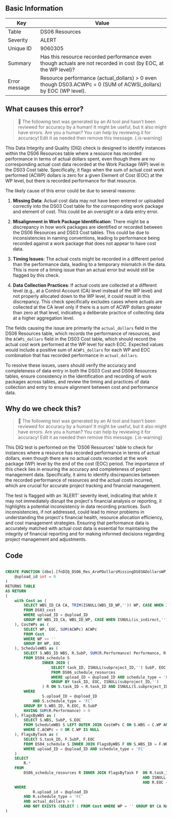 ## Basic Information
| Key         | Value          |
|-------------|----------------|
| Table       | DS06 Resources |
| Severity    | ALERT |
| Unique ID   | 9060305   |
| Summary     | Has this resource recorded performance even though actuals are not recorded in cost (by EOC, at the WP level)? |
| Error message | Resource performance (actual_dollars) > 0 even though DS03.ACWPc = 0 (SUM of ACWSi_dollars) by EOC (WP level). |

## What causes this error?

> :robot: The following text was generated by an AI tool and hasn't been reviewed for accuracy by a human! It might be useful, but it also might have errors. Are you a human? You can help by reviewing it for accuracy! Edit it as needed then remove this message.
{.is-warning}

This Data Integrity and Quality (DIQ) check is designed to identify instances within the DS06 Resources table where a resource has recorded performance in terms of actual dollars spent, even though there are no corresponding actual cost data recorded at the Work Package (WP) level in the DS03 Cost table. Specifically, it flags when the sum of actual cost work performed (ACWP) dollars is zero for a given Element of Cost (EOC) at the WP level, but there is recorded performance for that resource.

The likely cause of this error could be due to several reasons:

1. **Missing Data**: Actual cost data may not have been entered or uploaded correctly into the DS03 Cost table for the corresponding work package and element of cost. This could be an oversight or a data entry error.

2. **Misalignment in Work Package Identification**: There might be a discrepancy in how work packages are identified or recorded between the DS06 Resources and DS03 Cost tables. This could be due to inconsistencies in naming conventions, leading to performance being recorded against a work package that does not appear to have cost data.

3. **Timing Issues**: The actual costs might be recorded in a different period than the performance data, leading to a temporary mismatch in the data. This is more of a timing issue than an actual error but would still be flagged by this check.

4. **Data Collection Practices**: If actual costs are collected at a different level (e.g., at a Control Account (CA) level instead of the WP level) and not properly allocated down to the WP level, it could result in this discrepancy. This check specifically excludes cases where actuals are collected at the CA level only if there is a sum of ACWP dollars greater than zero at that level, indicating a deliberate practice of collecting data at a higher aggregation level.

The fields causing the issue are primarily the `actual_dollars` field in the DS06 Resources table, which records the performance of resources, and the `ACWPi_dollars` field in the DS03 Cost table, which should record the actual cost work performed at the WP level for each EOC. Expected values would include a positive sum of `ACWPi_dollars` for each WP and EOC combination that has recorded performance in `actual_dollars`.

To resolve these issues, users should verify the accuracy and completeness of data entry in both the DS03 Cost and DS06 Resources tables, ensure consistency in the identification and recording of work packages across tables, and review the timing and practices of data collection and entry to ensure alignment between cost and performance data.
## Why do we check this?

> :robot: The following text was generated by an AI tool and hasn't been reviewed for accuracy by a human! It might be useful, but it also might have errors. Are you a human? You can help by reviewing it for accuracy! Edit it as needed then remove this message.
{.is-warning}

This DIQ test is performed on the 'DS06 Resources' table to check for instances where a resource has recorded performance in terms of actual dollars, even though there are no actual costs recorded at the work package (WP) level by the end of the cost (EOC) period. The importance of this check lies in ensuring the accuracy and completeness of project management data. Specifically, it aims to identify discrepancies between the recorded performance of resources and the actual costs incurred, which are crucial for accurate project tracking and financial management.

The test is flagged with an 'ALERT' severity level, indicating that while it may not immediately disrupt the project's financial analysis or reporting, it highlights a potential inconsistency in data recording practices. Such inconsistencies, if not addressed, could lead to minor problems in understanding the project's financial health, resource allocation efficiency, and cost management strategies. Ensuring that performance data is accurately matched with actual cost data is essential for maintaining the integrity of financial reporting and for making informed decisions regarding project management and adjustments.
## Code

```sql

CREATE FUNCTION [dbo].[fnDIQ_DS06_Res_ArePDollarsMissingDS03ADollarsWP] (
	@upload_id int = 0
)
RETURNS TABLE
AS RETURN
(
	with Cost as (
		SELECT WBS_ID_CA CA, TRIM(ISNULL(WBS_ID_WP,'')) WP, CASE WHEN ISNULL(is_indirect,'') = 'Y' THEN 'Indirect' ELSE EOC END as EOC, SUM(ACWPi_dollars) ACWPc
		FROM DS03_cost
		WHERE upload_ID = @upload_ID
		GROUP BY WBS_ID_CA, WBS_ID_WP, CASE WHEN ISNULL(is_indirect,'') = 'Y' THEN 'Indirect' ELSE EOC END
	), CostWPs as (
		SELECT WP, EOC, SUM(ACWPc) ACWPc
		FROM Cost
		WHERE WP <> ''
		GROUP BY WP, EOC
	), ScheduleWBS as (
		SELECT S.WBS_ID WBS, R.SubP, SUM(R.Performance) Performance, R.EOC
		FROM DS04_schedule S 
				INNER JOIN (
					SELECT task_ID, ISNULL(subproject_ID,'') SubP, EOC, SUM(actual_dollars) Performance 
					FROM DS06_schedule_resources 
					WHERE upload_ID = @upload_ID AND schedule_type = 'FC' 
					GROUP BY task_ID, EOC, ISNULL(subproject_ID,'')
				) R ON S.task_ID = R.task_ID AND ISNULL(S.subproject_ID,'') = R.SubP
		WHERE
				S.upload_ID = @upload_ID 
			AND S.schedule_type = 'FC'
		GROUP BY S.WBS_ID, R.EOC, R.SubP
		HAVING SUM(R.Performance) > 0
	), FlagsByWBS as (
		SELECT S.WBS, SubP, S.EOC
		FROM ScheduleWBS S LEFT OUTER JOIN CostWPs C ON S.WBS = C.WP AND S.EOC = C.EOC
		WHERE C.ACWPc = 0 OR C.WP IS NULL
	), FlagsByTask as (
		SELECT S.task_ID, F.SubP, F.EOC
		FROM DS04_schedule S INNER JOIN FlagsByWBS F ON S.WBS_ID = F.WBS AND ISNULL(S.subproject_ID,'') = F.SubP
		WHERE upload_ID = @upload_ID AND schedule_type = 'FC'
	)
	SELECT
		R.*
	FROM
		DS06_schedule_resources R INNER JOIN FlagsByTask F 	ON R.task_ID = F.task_ID 
															AND ISNULL(R.subproject_ID,'') = F.SubP
															AND R.EOC = F.EOC
	WHERE
			R.upload_id = @upload_ID
		AND R.schedule_type = 'FC'
		AND actual_dollars > 0
		AND NOT EXISTS (SELECT 1 FROM Cost WHERE WP = '' GROUP BY CA HAVING SUM(ACWPc) > 0) --run only if Actuals are not collected at the CA level
)
```
